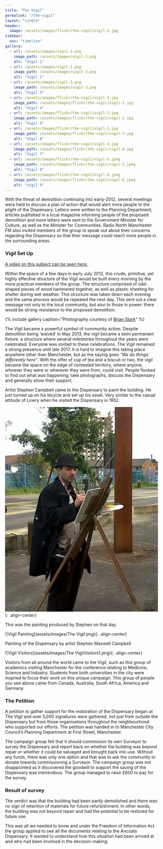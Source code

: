```yaml
---
title: "The Vigil"
permalink: "/the-vigil"
layout: "single"
header:
  image: /assets/images/flickr/the-vigil/vigil-2.jpg
sidebar:
  nav: "timeline"
gallery:
  - url: /assets/images/vigil-1.png
    image_path: /assets/images/vigil-1.png
    alt: "Vigil 1"
  - url: /assets/images/vigil-2.png
    image_path: /assets/images/vigil-2.png
    alt: "Vigil 2"
  - url: /assets/images/vigil-3.png
    image_path: /assets/images/vigil-3.png
    alt: "Vigil 3"
  - url: /assets/images/flickr/the-vigil/vigil-1.jpg
    image_path: /assets/images/flickr/the-vigil/vigil-1.jpg
    alt: "Vigil 4"
  - url: /assets/images/flickr/the-vigil/vigil-2.jpg
    image_path: /assets/images/flickr/the-vigil/vigil-2.jpg
    alt: "Vigil 5"
  - url: /assets/images/flickr/the-vigil/vigil-3.jpg
    image_path: /assets/images/flickr/the-vigil/vigil-3.jpg
    alt: "Vigil 6"
  - url: /assets/images/flickr/the-vigil/vigil-4.jpg
    image_path: /assets/images/flickr/the-vigil/vigil-4.jpg
    alt: "Vigil 7"
  - url: /assets/images/flickr/the-vigil/vigil-5.jpeg
    image_path: /assets/images/flickr/the-vigil/vigil-5.jpeg
    alt: "Vigil 8"
  - url: /assets/images/flickr/the-vigil/vigil-6.jpeg
    image_path: /assets/images/flickr/the-vigil/vigil-6.jpeg
    alt: "Vigil 9"
---
```


With the threat of demolition continuing into early-2012, several meetings were held to discuss a plan of action that would alert more people to the plight of the Dispensary. Letters were written to the Planning Department, articles published in a local magazine informing people of the proposed demolition and more letters were sent to the Government Minister for Culture, as well as the Minister for Communities. Radio North Manchester FM also invited members of the group to speak out about their concerns regarding the Dispensary so that their message could reach more people in the surrounding areas. 

### Vigil Set Up 

[A video on this subject can be seen here.](https://fb.watch/34k5CTPsM-/)

Within the space of a few days in early July 2012, this crude, primitive, yet highly effective structure of the Vigil would be built every morning by the more practical members of the group. The structure comprised of odd-shaped pieces of wood hammered together, as well as plastic sheeting for shelter during wet weather. This structure was taken down each evening and the same process would be repeated the next day. This sent out a clear message not only to the local community, but also to those in power: there would be strong resistance to the proposed demolition.

{% include gallery caption="Photography courtesy of [Brian Stark](https://www.facebook.com/Brian-Stark-photography-227909870599755/)" %}

The Vigil became a powerful symbol of community action. Despite demolition being ‘waived’ in May 2013, the vigil became a semi permanent fixture. a structure where several milestones throughout the years were celebrated. Everyone was invited to these celebrations. The Vigil remained a strong presence until late 2017. It is hard to imagine this taking place anywhere other than Manchester, but as the saying goes *“We do things differently here”*. With the offer of cup of tea and a biscuit or two, the vigil became the space on the edge of contested territory, where anyone, whoever they were or wherever they were from, could visit. People flocked to find out what was happening, take photographs, discuss the Dispensary and generally show their support.  

Artist Stephen Campbell came to the Dispensary to paint the building. He just turned up on his bicycle and set up his easel. Very similar to the casual attitude of Lowry when he visited the Dispensary in 1952.

![Artist Stephen Campbell](assets/images/flickr/the-vigil/vigil-painter.jpg){: .align-center}

This was the painting produced by Stephen on that day.

![Vigil Painting](assets/images/The Vigil.png){: .align-center}

Painting of the Dispensary by artist Stephen Maxwell Campbell

![Vigil Visitors](assets/images/The VigilVisitors1.png){: .align-center}

Visitors from all around the world came to the Vigil, such as this group of academics visiting Manchester for the conference relating to Medicine, Science and Industry.  Students from both universities in the city were inspired to focus their work on this unique campaign. This group of people you see above came from Canada, Australia, South Africa, America and Germany.  

### The Petition

A petition to gather support for the restoration of the Dispensary began at The Vigil and over 5,000 signatures were gathered, not just from outside the Dispensary but from those organisations throughout the neighbourhood who supported our efforts. The petition was handed in to Manchester City Council’s Planning Department at First Street, Manchester.

The campaign group felt that it should commission its own Surveyor to survey the Dispensary and report back on whether the building was beyond repair or whether it could be salvaged and brought back into use.  Without any funds, there was only one option and that was to ask the community to donate towards commissioning a Surveyor.  The campaign group was not disappointed as it discovered the goodwill to support the saving of the Dispensary was tremendous.  The group managed to raise £600 to pay for the survey.  

### Result of survey

The verdict was that the building had been partly demolished and there was no sign of retention of materials for future refurbishment. In other words, the building was not beyond repair and had the potential to be restored for future use.

This was all we needed to know and under the Freedom of Information Act the group applied to see all the documents relating to the Ancoats Dispensary.  It wanted to understand how this situation had been arrived at and who had been involved in the decision-making.
